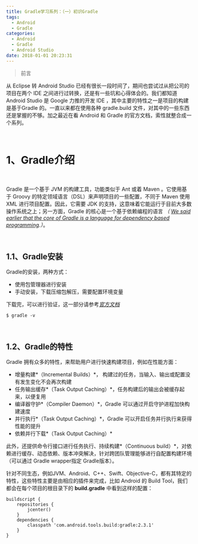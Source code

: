 ```yaml
---
title: Gradle学习系列：（一）初识Gradle
tags:
  - Android
  - Gradle
categories:
  - Android
  - Gradle
  - Android Studio
date: 2018-01-01 20:23:31
---
```


>前言

从 Eclipse 转 Android Studio 已经有很长一段时间了，期间也尝试过从把公司的项目在两个 IDE 之间进行过转换，还是有一些坑和心得体会的。我们都知道 Android Studio 是 Google 力推的开发 IDE ，其中主要的特性之一是项目的构建是基于Gradle 的。一直以来都在使用各种 gradle.build 文件，对其中的一些东西还是掌握的不够。加之最近在看 Android 和 Gradle 的官方文档，索性就整合成一个系列。

<!--- more --->

<br/>

# 1、Gradle介绍

<br/>

Gradle 是一个基于 JVM 的构建工具，功能类似于 Ant 或着 Maven 。它使用基于 Groovy 的特定领域语言（DSL）来声明项目的一些配置，不同于 Maven 使用 XML 进行项目配置。因此，它需要 JDK 的支持，这意味着它能运行于目前大多数操作系统之上；另一方面，Gradle 的核心是一个基于依赖编程的语言 *（ [We said earlier that the core of Gradle is a language for dependency based programming](https://docs.gradle.org/current/userguide/build_lifecycle.html#sec:project_evaluation).）*。

<br/>

## 1.1、Gradle安装

Gradle的安装，两种方式：

- 使用包管理器进行安装
- 手动安装，下载压缩包解压，需要配置环境变量

下载完，可以进行验证，这一部分请参考[*官方文档*](https://gradle.org/install/)
```
$ gradle -v
```

<br/>

## 1.2、Gradle的特性

Gradle 拥有众多的特性，来帮助用户进行快速构建项目，例如在性能方面：
- 增量构建*（Incremental Builds）*， 构建过的任务，当输入、输出或配置没有发生变化不会再次构建
- 任务输出缓存*（Task Output Caching）*，任务构建后的输出会被缓存起来，以便复用
- 编译器守护*（Compiler Daemon）*，Gradle 可以通过开启守护进程加快构建速度
- 并行执行*（Task Output Caching）*，Gradle 可以开启任务并行执行来获得性能的提升
- 依赖并行下载*（Task Output Caching）*

此外，还提供命令行接口进行任务执行、持续构建*（Continuous build）*，对依赖进行缓存、动态依赖、版本冲突解决，针对跨团队管理能够进行自配置构建环境（可以通过 Gradle wrapper指定 Gradle版本）。

针对不同生态，例如JVM、Android、C++、Swift、Objective-C，都有其特定的特性，这些特性主要是由相应的插件来完成，比如 Android 的 Build Tool，我们都会在每个项目的根目录下的 **build.gradle** 中看到这样的配置：

```
buildscript {
    repositories {
        jcenter()
    }
    dependencies {
        classpath 'com.android.tools.build:gradle:2.3.1'
    }
}
```


